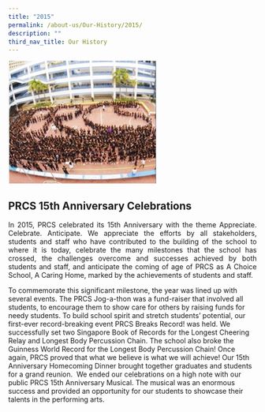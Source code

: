 ```yaml
---
title: "2015"
permalink: /about-us/Our-History/2015/
description: ""
third_nav_title: Our History
---
```

<img src="/images/pre_14537792221247462337.jpeg">

<h2>PRCS 15th Anniversary Celebrations</h2>

<p align="justify">In 2015, PRCS celebrated its 15th Anniversary with the theme Appreciate. Celebrate. Anticipate. We appreciate the efforts by all stakeholders, students and staff who have contributed to the building of the school to where it is today, celebrate the many milestones that the school has crossed, the challenges overcome and successes achieved by both students and staff, and anticipate the coming of age of PRCS as A Choice School, A Caring Home, marked by the achievements of students and staff.

To commemorate this significant milestone, the year was lined up with several events. The PRCS Jog-a-thon was a fund-raiser that involved all students, to encourage them to show care for others by raising funds for needy students. To build school spirit and stretch students’ potential, our first-ever record-breaking event PRCS Breaks Record! was held. We successfully set two Singapore Book of Records for the Longest Cheering Relay and Longest Body Percussion Chain. The school also broke the Guinness World Record for the Longest Body Percussion Chain! Once again, PRCS proved that what we believe is what we will achieve! Our 15th Anniversary Homecoming Dinner brought together graduates and students for a grand reunion.  We ended our celebrations on a high note with our public PRCS 15th Anniversary Musical. The musical was an enormous success and provided an opportunity for our students to showcase their talents in the performing arts.</p>
